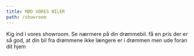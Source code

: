 ```yaml
---
title: MØD VORES BILER
path: /showroom
---
```

Kig ind i vores showroom. Se nærmere på din drømmebil. få en pris der er så god, at din bil fra drømmene ikke længere er i drømmen men ude foran dit hjem
